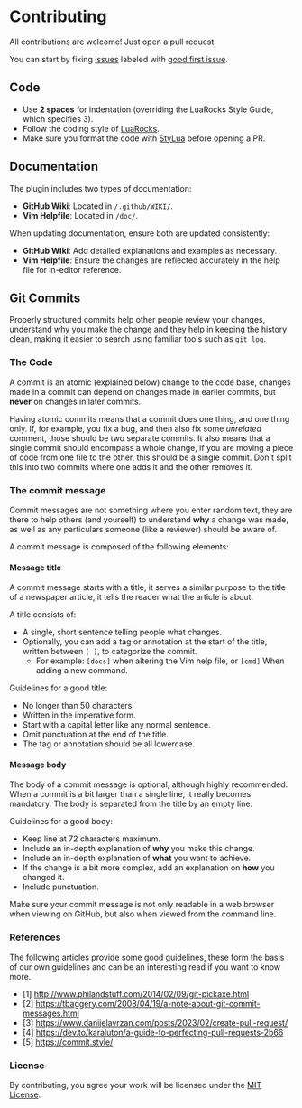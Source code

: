 # Contributing

All contributions are welcome! Just open a pull request.

You can start by fixing [issues](https://github.com/AntonVanAssche/md-headers.nvim/issues)
labeled with [good first issue](https://github.com/AntonVanAssche/md-headers.nvim/labels/good%20first%20issue).

## Code

- Use **2 spaces** for indentation (overriding the LuaRocks Style Guide, which
  specifies 3).
- Follow the coding style of [LuaRocks](https://github.com/luarocks/lua-style-guide).
- Make sure you format the code with [StyLua](https://github.com/JohnnyMorganz/StyLua)
  before opening a PR.

## Documentation

The plugin includes two types of documentation:

- **GitHub Wiki**: Located in `/.github/WIKI/`.
- **Vim Helpfile**: Located in `/doc/`.

When updating documentation, ensure both are updated consistently:

- **GitHub Wiki**: Add detailed explanations and examples as necessary.
- **Vim Helpfile**: Ensure the changes are reflected accurately in the help
  file for in-editor reference.

## Git Commits

Properly structured commits help other people review your changes, understand
why you make the change and they help in keeping the history clean, making it
easier to search using familiar tools such as `git log`.

### The Code

A commit is an atomic (explained below) change to the code base, changes made in
a commit can depend on changes made in earlier commits, but **never** on changes
in later commits.

Having atomic commits means that a commit does one thing, and one thing only.
If, for example, you fix a bug, and then also fix some _unrelated_ comment,
those should be two separate commits. It also means that a single commit should
encompass a whole change, if you are moving a piece of code from one file to the
other, this should be a single commit. Don't split this into two commits where one
adds it and the other removes it.

### The commit message

Commit messages are not something where you enter random text, they are there to
help others (and yourself) to understand **why** a change was made, as well as
any particulars someone (like a reviewer) should be aware of.

A commit message is composed of the following elements:

#### Message title

A commit message starts with a title, it serves a similar purpose to the title
of a newspaper article, it tells the reader what the article is about.

A title consists of:

- A single, short sentence telling people what changes.
- Optionally, you can add a tag or annotation at the start of the title,
  written between `[ ]`, to categorize the commit.
  - For example: `[docs]` when altering the Vim help file, or `[cmd]` When adding
    a new command.

Guidelines for a good title:

- No longer than 50 characters.
- Written in the imperative form.
- Start with a capital letter like any normal sentence.
- Omit punctuation at the end of the title.
- The tag or annotation should be all lowercase.

#### Message body

The body of a commit message is optional, although highly recommended. When a
commit is a bit larger than a single line, it really becomes mandatory.
The body is separated from the title by an empty line.

Guidelines for a good body:

- Keep line at 72 characters maximum.
- Include an in-depth explanation of **why** you make this change.
- Include an in-depth explanation of **what** you want to achieve.
- If the change is a bit more complex, add an explanation on **how** you
  changed it.
- Include punctuation.

Make sure your commit message is not only readable in a web browser when viewing
on GitHub, but also when viewed from the command line.

### References

The following articles provide some good guidelines, these form the basis of our
own guidelines and can be an interesting read if you want to know more.

- [1] <http://www.philandstuff.com/2014/02/09/git-pickaxe.html>
- [2] <https://tbaggery.com/2008/04/19/a-note-about-git-commit-messages.html>
- [3] <https://www.danijelavrzan.com/posts/2023/02/create-pull-request/>
- [4] <https://dev.to/karaluton/a-guide-to-perfecting-pull-requests-2b66>
- [5] <https://commit.style/>

### License

By contributing, you agree your work will be licensed under the [MIT License](./LICENSE.md).

